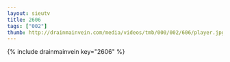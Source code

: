 ```yaml
--- 
layout: sieutv
title: 2606
tags: ["002"]
thumb: http://drainmainvein.com/media/videos/tmb/000/002/606/player.jpg
---
```

{% include drainmainvein key="2606" %} 
